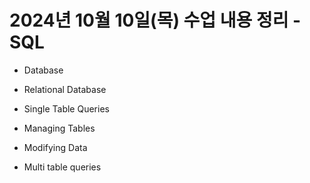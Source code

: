 # 2024년 10월 10일(목) 수업 내용 정리 - SQL


- Database


- Relational Database


- Single Table Queries


- Managing Tables


- Modifying Data


- Multi table queries